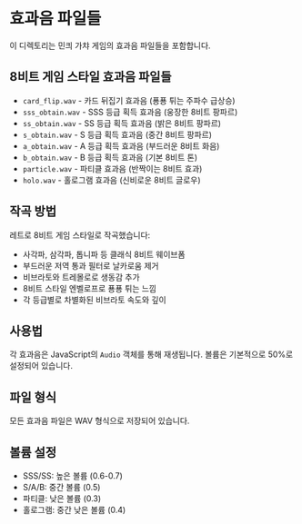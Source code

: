 # 효과음 파일들

이 디렉토리는 민킈 가챠 게임의 효과음 파일들을 포함합니다.

## 8비트 게임 스타일 효과음 파일들

- `card_flip.wav` - 카드 뒤집기 효과음 (푱푱 튀는 주파수 급상승)
- `sss_obtain.wav` - SSS 등급 획득 효과음 (웅장한 8비트 팡파르)
- `ss_obtain.wav` - SS 등급 획득 효과음 (밝은 8비트 팡파르)
- `s_obtain.wav` - S 등급 획득 효과음 (중간 8비트 팡파르)
- `a_obtain.wav` - A 등급 획득 효과음 (부드러운 8비트 화음)
- `b_obtain.wav` - B 등급 획득 효과음 (기본 8비트 톤)
- `particle.wav` - 파티클 효과음 (반짝이는 8비트 효과)
- `holo.wav` - 홀로그램 효과음 (신비로운 8비트 글로우)

## 작곡 방법

레트로 8비트 게임 스타일로 작곡했습니다:
- 사각파, 삼각파, 톱니파 등 클래식 8비트 웨이브폼
- 부드러운 저역 통과 필터로 날카로움 제거
- 비브라토와 트레몰로로 생동감 추가
- 8비트 스타일 엔벨로프로 푱푱 튀는 느낌
- 각 등급별로 차별화된 비브라토 속도와 깊이

## 사용법

각 효과음은 JavaScript의 `Audio` 객체를 통해 재생됩니다.
볼륨은 기본적으로 50%로 설정되어 있습니다.

## 파일 형식

모든 효과음 파일은 WAV 형식으로 저장되어 있습니다.

## 볼륨 설정

- SSS/SS: 높은 볼륨 (0.6-0.7)
- S/A/B: 중간 볼륨 (0.5)
- 파티클: 낮은 볼륨 (0.3)
- 홀로그램: 중간 낮은 볼륨 (0.4)